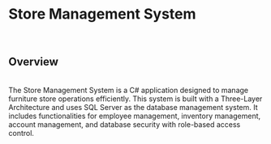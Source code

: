 <h1>Store Management System</h1>
<br>
<h2>Overview</h2><br>
<span>The Store Management System is a C# application designed to manage furniture store operations efficiently. This system is built with a Three-Layer Architecture and uses SQL Server as the database management system. It includes functionalities for employee management, inventory management, account management, and database security with role-based access control.</span>

